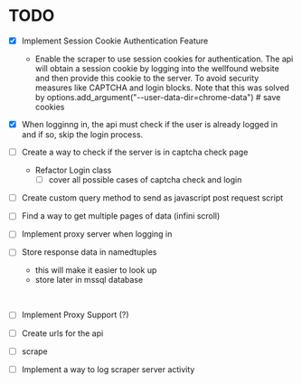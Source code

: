 # TODO

- [x] Implement Session Cookie Authentication Feature

  - Enable the scraper to use session cookies for authentication. The api will obtain a session cookie by logging into the wellfound website and then provide this cookie to the server. To avoid security measures like CAPTCHA and login blocks.
    Note that this was solved by options.add_argument("--user-data-dir=chrome-data") # save cookies

- [x] When logginng in, the api must check if the user is already logged in and if so, skip the login process.

- [ ] Create a way to check if the server is in captcha check page
  - Refactor Login class
    - [ ] cover all possible cases of captcha check and login

- [ ] Create custom query method to send as javascript post request script 
- [ ] Find a way to get multiple pages of data (infini scroll)

- [ ] Implement proxy server when logging in


- [ ] Store response data in namedtuples
    - this will make it easier to look up
    - store later in mssql database

&nbsp;

- [ ] Implement Proxy Support (?)

- [ ] Create urls for the api

- [ ] scrape

- [ ] Implement a way to log scraper server activity
